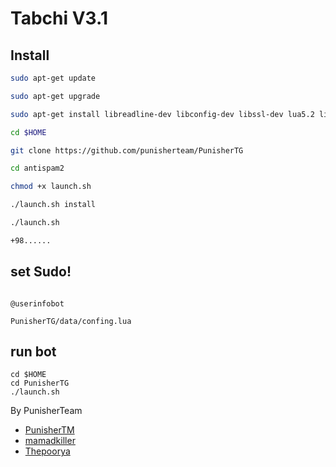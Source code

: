 # Tabchi V3.1






## Install
```bash
sudo apt-get update

sudo apt-get upgrade

sudo apt-get install libreadline-dev libconfig-dev libssl-dev lua5.2 liblua5.2-dev libevent-dev make unzip git redis-server g++ libjansson-dev libpython-dev expat libexpat1-dev tmux subversion

cd $HOME

git clone https://github.com/punisherteam/PunisherTG

cd antispam2

chmod +x launch.sh

./launch.sh install

./launch.sh

+98......
```
## set Sudo!
```

@userinfobot

PunisherTG/data/confing.lua                        
```




## run bot 
```
cd $HOME
cd PunisherTG
./launch.sh
```






By  PunisherTeam
 * [PunisherTM](https://telegram.me/PunisherTM)
 * [mamadkiller](https://telegram.me/mamadkiller)
 * [Thepoorya](https://telegram.me/Thepoorya)

